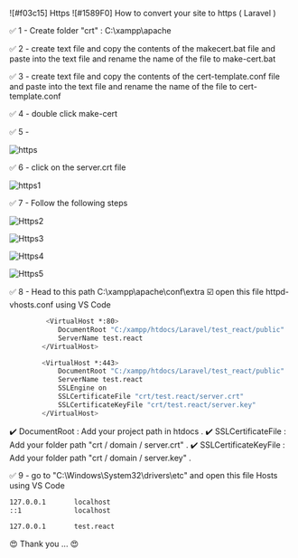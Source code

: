 ![#f03c15] Https
![#1589F0] How to convert your site to https ( Laravel )


:white_check_mark: 1 - Create folder "crt" : C:\xampp\apache

:white_check_mark: 2 - create text file and copy the contents of the makecert.bat file and paste into the text file and rename the name of the file to make-cert.bat

:white_check_mark: 3 - create text file and copy the contents of the cert-template.conf file and paste into the text file and rename the name of the file to cert-template.conf

:white_check_mark: 4 - double click make-cert

:white_check_mark: 5 - 

![https](https://user-images.githubusercontent.com/79239771/123964358-3e224380-d9ab-11eb-86ef-9d29d537cbcd.PNG)

:white_check_mark: 6 - click on the server.crt file 

![https1](https://user-images.githubusercontent.com/79239771/123965688-9a399780-d9ac-11eb-96cd-4b8e0f208451.PNG)

:white_check_mark: 7 - Follow the following steps

![Https2](https://user-images.githubusercontent.com/79239771/123966981-ce618800-d9ad-11eb-803a-f796eb4ed5ae.PNG)

![Https3](https://user-images.githubusercontent.com/79239771/123966993-d28da580-d9ad-11eb-9686-8b8062079f4b.PNG)

![Https4](https://user-images.githubusercontent.com/79239771/123967013-d6b9c300-d9ad-11eb-96cc-9fc74fce4268.PNG)

![Https5](https://user-images.githubusercontent.com/79239771/123967031-dae5e080-d9ad-11eb-9b6b-669c096d3922.PNG)

:white_check_mark: 8 - Head to this path C:\xampp\apache\conf\extra
    :ballot_box_with_check: open this file httpd-vhosts.conf using VS Code
    
    
```bash
         <VirtualHost *:80>
            DocumentRoot "C:/xampp/htdocs/Laravel/test_react/public"
            ServerName test.react
        </VirtualHost>

        <VirtualHost *:443>
            DocumentRoot "C:/xampp/htdocs/Laravel/test_react/public"
            ServerName test.react
            SSLEngine on
            SSLCertificateFile "crt/test.react/server.crt"
            SSLCertificateKeyFile "crt/test.react/server.key"
        </VirtualHost>
   ```
 
  :heavy_check_mark:  DocumentRoot          : Add your project path in htdocs .
  :heavy_check_mark:  SSLCertificateFile    : Add your folder path "crt / domain / server.crt" .
  :heavy_check_mark:  SSLCertificateKeyFile : Add your folder path "crt / domain / server.key" .
  
  :white_check_mark: 9 - go to "C:\Windows\System32\drivers\etc" and open this file Hosts using VS Code 
  
  ```bash
  127.0.0.1       localhost
  ::1             localhost
  
  127.0.0.1       test.react
  ```
  
  :heart_eyes: Thank you ... :heart_eyes:
  
  



